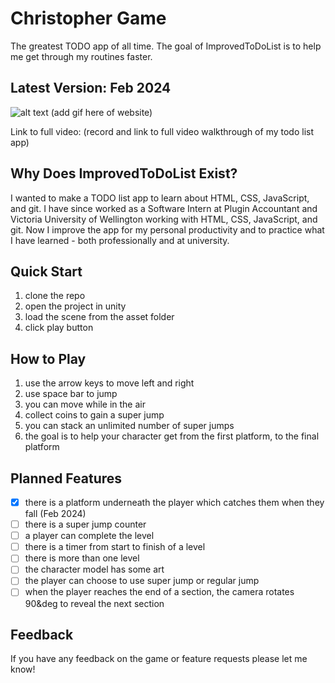 # Christopher Game
The greatest TODO app of all time. The goal of ImprovedToDoList is to help me get through my routines faster.

## Latest Version: Feb 2024
![alt text](https://media.giphy.com/media/vFKqnCdLPNOKc/giphy.gif) (add gif here of website)

Link to full video: (record and link to full video walkthrough of my todo list app)

## Why Does ImprovedToDoList Exist?
I wanted to make a TODO list app to learn about HTML, CSS, JavaScript, and git. I have since worked as a Software Intern at Plugin Accountant and Victoria University of Wellington working with HTML, CSS, JavaScript, and git. Now I improve the app for my personal productivity and to practice what I have learned - both professionally and at university.

## Quick Start
1. clone the repo
2. open the project in unity
5. load the scene from the asset folder
6. click play button

## How to Play
1. use the arrow keys to move left and right
2. use space bar to jump
3. you can move while in the air
4. collect coins to gain a super jump
5. you can stack an unlimited number of super jumps
6. the goal is to help your character get from the first platform, to the final platform

## Planned Features
- [x] there is a platform underneath the player which catches them when they fall (Feb 2024)
- [ ] there is a super jump counter
- [ ] a player can complete the level
- [ ] there is a timer from start to finish of a level
- [ ] there is more than one level
- [ ] the character model has some art
- [ ] the player can choose to use super jump or regular jump
- [ ] when the player reaches the end of a section, the camera rotates 90&deg to reveal the next section

## Feedback
If you have any feedback on the game or feature requests please let me know!
